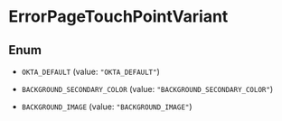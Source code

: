 

# ErrorPageTouchPointVariant

## Enum


* `OKTA_DEFAULT` (value: `"OKTA_DEFAULT"`)

* `BACKGROUND_SECONDARY_COLOR` (value: `"BACKGROUND_SECONDARY_COLOR"`)

* `BACKGROUND_IMAGE` (value: `"BACKGROUND_IMAGE"`)



